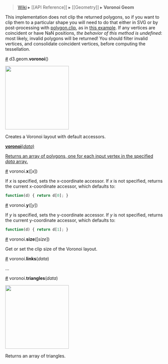 > [Wiki](Home) ▸ [[API Reference]] ▸ [[Geometry]] ▸ **Voronoi Geom**

This implementation does not clip the returned polygons, so if you want to clip them to a particular shape you will need to do that either in SVG or by post-processing with [polygon.clip](Polygon-Geom#wiki-clip), as in [this example](http://bl.ocks.org/4237768). If any vertices are coincident or have NaN positions, *the behavior of this method is undefined*: most likely, invalid polygons will be returned! You should filter invalid vertices, and consolidate coincident vertices, before computing the tessellation.

<a name="voronoi" href="#wiki-voronoi">#</a> d3.geom.<b>voronoi</b>()

<a href="http://bl.ocks.org/4060366"><img src="https://raw.github.com/gist/4060366/thumbnail.png" width="202"></a>

Creates a Voronoi layout with default accessors.

<a name="_voronoi" href="#wiki-_voronoi"> <b>voronoi</b>(<i>data</i>)

Returns an array of polygons, one for each input vertex in the specified *data* array.

<a name="x" href="#wiki-x">#</a> voronoi.<b>x</b>([<i>x</i>])

If *x* is specified, sets the x-coordinate accessor. If *x* is not specified, returns the current x-coordinate accessor, which defaults to:

```js
function(d) { return d[0]; }
```

<a name="y" href="#wiki-y">#</a> voronoi.<b>y</b>([<i>y</i>])

If *y* is specified, sets the y-coordinate accessor. If *y* is not specified, returns the current y-coordinate accessor, which defaults to:

```js
function(d) { return d[1]; }
```

<a name="size" href="#wiki-size">#</a> voronoi.<b>size</b>([<i>size</i>])

Get or set the clip size of the Voronoi layout.

<a name="links" href="#wiki-links">#</a> voronoi.<b>links</b>(<i>data</i>)

…

<a name="triangles" href="#wiki-triangles">#</a> voronoi.<b>triangles</b>(<i>data</i>)

<a href="http://bl.ocks.org/4341156"><img src="https://raw.github.com/gist/4341156/thumbnail.png" width="202"></a>

Returns an array of triangles.
